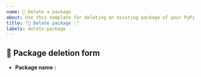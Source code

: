 ```yaml
---
name: 🔴 Delete a package
about: Use this template for deleting an existing package of your PyPi index.
title: "🔴 Delete package :"
labels: delete-package
---
```


## 🔴 Package deletion form

- **Package name :** <!-- The exact name of the package -->
